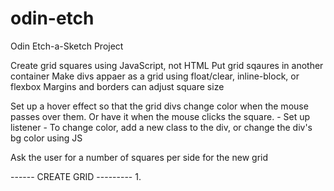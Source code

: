 # odin-etch
Odin Etch-a-Sketch Project

Create grid squares using JavaScript, not HTML
Put grid sqaures in another container
Make divs appaer as a grid using float/clear, inline-block, or flexbox
Margins and borders can adjust square size

Set up a hover effect so that the grid divs change color when the mouse passes over them. Or have it when the mouse clicks the square.
    - Set up listener
    - To change color, add a new class to the div, or change the div's bg color using JS

Ask the user for a number of squares per side for the new grid


------ CREATE GRID ---------
1. 